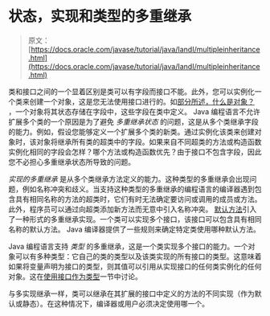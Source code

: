 # 状态，实现和类型的多重继承

> 原文： [https://docs.oracle.com/javase/tutorial/java/IandI/multipleinheritance.html](https://docs.oracle.com/javase/tutorial/java/IandI/multipleinheritance.html)

类和接口之间的一个显着区别是类可以有字段而接口不能。此外，您可以实例化一个类来创建一个对象，这是您无法使用接口进行的。如[部分所述，什么是对象？](../../java/concepts/object.html) ，一个对象将其状态存储在字段中，这些字段在类中定义。 Java 编程语言不允许扩展多个类的一个原因是为了避免 _多重继承状态_ 的问题，这是从多个类继承字段的能力。例如，假设您能够定义一个扩展多个类的新类。通过实例化该类来创建对象时，该对象将继承所有类的超类中的字段。如果来自不同超类的方法或构造函数实例化相同的字段会怎样？哪个方法或构造函数优先？由于接口不包含字段，因此您不必担心多重继承状态所导致的问题。

_实现的多重继承_ 是从多个类继承方法定义的能力。这种类型的多重继承会出现问题，例如名称冲突和歧义。当支持这种类型的多重继承的编程语言的编译器遇到包含具有相同名称的方法的超类时，它们有时无法确定要访问或调用的成员或方法。此外，程序员可以通过向超类添加新方法而无意中引入名称冲突。 [默认方法](../../java/IandI/defaultmethods.html)引入了一种形式的多重继承实现。一个类可以实现多个接口，该接口可以包含具有相同名称的默认方法。 Java 编译器提供了一些规则来确定特定类使用哪种默认方法。

Java 编程语言支持 _类型_ 的多重继承，这是一个类实现多个接口的能力。一个对象可以有多种类型：它自己的类的类型以及该类实现的所有接口的类型。这意味着如果将变量声明为接口的类型，则其值可以引用从实现接口的任何类实例化的任何对象。这在[使用接口作为类型](../../java/IandI/interfaceAsType.html)一节中讨论。

与多实现继承一样，类可以继承在其扩展的接口中定义的方法的不同实现（作为默认或静态）。在这种情况下，编译器或用户必须决定使用哪一个。